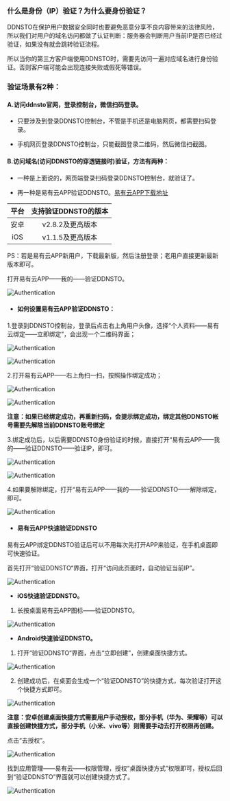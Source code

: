 
### 什么是身份（IP）验证？为什么要身份验证？

DDNSTO在保护用户数据安全同时也要避免恶意分享不良内容带来的法律风险，所以我们对用户的域名访问都做了认证判断：服务器会判断用户当前IP是否已经过验证，如果没有就会跳转验证流程。

所以当你的第三方客户端使用DDNSTO时，需要先访问一遍对应域名进行身份验证。否则客户端可能会出现连接失败或假死等错误。


### 验证场景有2种：

#### A.访问ddnsto官网，登录控制台，微信扫码登录。

* 只要涉及到登录DDNSTO控制台，不管是手机还是电脑网页，都需要扫码登录。

* 手机网页登录DDNSTO控制台，只能截图登录二维码，然后微信扫截图。

#### B.访问域名(访问DDNSTO的穿透链接时)验证，方法有两种：

* 一种是上面说的，网页端登录扫码登录DDNSTO控制台，就验证了。

* 再一种是易有云APP验证DDNSTO。[易有云APP下载地址](https://doc.linkease.com/downloads/)

|平台|支持验证DDNSTO的版本|
| :----: | :----: |
| 安卓 | v2.8.2及更高版本 |
| iOS | v1.1.5及更高版本 |

PS：若是易有云APP新用户，下载最新版，然后注册登录；老用户直接更新最新版本即可。

打开易有云APP——我的——验证DDNSTO。

   ![Authentication](./Authentication/Authentication0.jpg)
   
* #### 如何设置易有云APP验证DDNSTO：

1.登录到DDNSTO控制台，登录后点击右上角用户头像，选择“个人资料——易有云绑定——立即绑定”，会出现一个二维码界面；

   ![Authentication](./Authentication/Authentication1.jpg)
 
   ![Authentication](./Authentication/Authentication2.jpg)
   
2.打开易有云APP——右上角扫一扫，按照操作绑定成功；

  ![Authentication](./Authentication/Authentication11.jpg)

   ![Authentication](./Authentication/Authentication12.jpg)

   **注意：如果已经绑定成功，再重新扫码，会提示绑定成功，绑定其他DDNSTO帐号需要先解除当前DDNSTO账号绑定**

3.绑定成功后，以后需要DDNSTO身份验证的时候，直接打开“易有云APP——我的——验证DDNSTO——验证IP，即可。

   ![Authentication](./Authentication/Authentication0.jpg)

   ![Authentication](./Authentication/Authentication14.jpg)

4.如果要解除绑定，打开“易有云APP——我的——验证DDNSTO——解除绑定，即可。

  ![Authentication](./Authentication/Authentication15.png)

* #### 易有云APP快速验证DDNSTO

易有云APP绑定DDNSTO验证后可以不用每次先打开APP来验证，在手机桌面即可快速验证。

首先打开“验证DDNSTO“界面，打开“访问此页面时，自动验证当前IP”。

  ![Authentication](./Authentication/Authentication20.png)

* **iOS快速验证DDNSTO。**

1. 长按桌面易有云APP图标——验证DDNSTO。

  ![Authentication](./Authentication/Authentication17.png)

* **Android快速验证DDNSTO。**

1. 打开“验证DDNSTO“界面，点击“立即创建”，创建桌面快捷方式。

  ![Authentication](./Authentication/Authentication18.png)

2. 创建成功后，在桌面会生成一个“验证DDNSTO”的快捷方式，每次验证打开这个快捷方式即可。

  ![Authentication](./Authentication/Authentication19.png)

   **注意：安卓创建桌面快捷方式需要用户手动授权，部分手机（华为、荣耀等）可以直接创建快捷方式，部分手机（小米、vivo等）则需要手动去打开权限再创建。**

   点击“去授权”。

  ![Authentication](./Authentication/Authentication21.png)

   找到应用管理——易有云——权限管理，授权“桌面快捷方式”权限即可，授权后回到“验证DDNSTO”界面就可以创建快捷方式了。

  ![Authentication](./Authentication/Authentication22.png)


   

